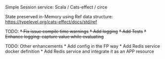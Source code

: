 Simple Session service:
    Scala / Cats-effect / circe

State preserved in-Memory using Ref data structure: https://typelevel.org/cats-effect/docs/std/ref

TODO:
  ~~* Fix issue compile time warnings~~
  ~~* Add logging~~
    ~~* Add Tests~~
    ~~* Enhance logging: capture value while evaluating~~

TODO: Other enhancements
    * Add config in the FP way
    * Add Redis service docker definition
    * Add Redis service and integrate it as an APP resource

        